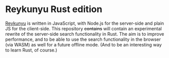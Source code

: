 # Reykunyu Rust edition

[Reykunyu](https://github.com/Willem3141/navi-reykunyu) is written in JavaScript, with Node.js for the server-side and plain JS for the client-side. This repository ~~contains~~ will contain an experimental rewrite of the server-side search functionality in Rust. The aim is to improve performance, and to be able to use the search functionality in the browser (via WASM) as well for a future offline mode. (And to be an interesting way to learn Rust, of course.)
